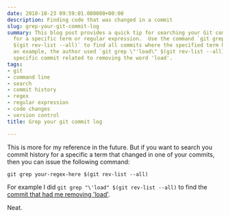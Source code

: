```yaml
---
date: 2018-10-23 09:59:01.080000+00:00
description: Finding code that was changed in a commit
slug: grep-your-git-commit-log
summary: This blog post provides a quick tip for searching your Git commit history
  for a specific term or regular expression.  Use the command `git grep your-regex-here
  $(git rev-list --all)` to find all commits where the specified term has changed.  As
  an example, the author used `git grep \"'load\" $(git rev-list --all)` to find a
  specific commit related to removing the word 'load'.
tags:
- git
- command line
- search
- commit history
- regex
- regular expression
- code changes
- version control
title: Grep your git commit log

---
```


This is more for my reference in the future. But if you want to search you commit history for a specific a term that changed in one of your commits, then you can issue the following command: 

```
git grep your-regex-here $(git rev-list --all)
```

For example I did `git grep "\'load" $(git rev-list --all)` to find the [commit that had me removing 'load'](/performance-and-resiliencestress-testing-third-parties-by-css-wizardry/).

Neat.
